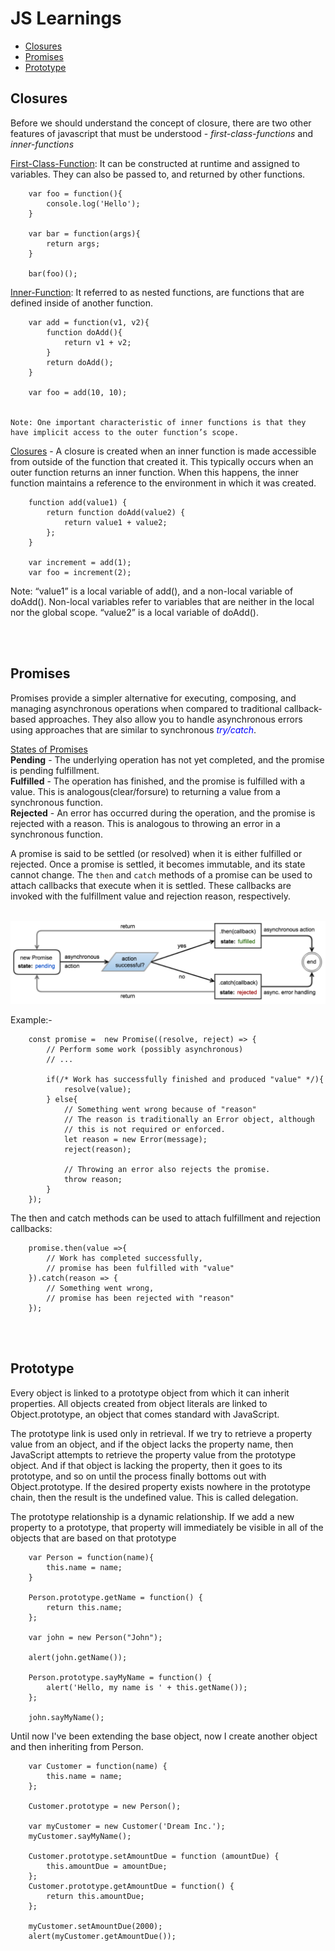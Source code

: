# JS Learnings

* [Closures](#closures)
* [Promises](#promises)
* [Prototype](#prototype)


## Closures<br>
Before we should understand the concept of closure, there are two other features of javascript that must be understood - _first-class-functions_ and _inner-functions_

<u>First-Class-Function</u>: It can be constructed at runtime and assigned to variables. 
    They can also be passed to, and returned by other functions.

    

    
        var foo = function(){
            console.log('Hello');
        }

        var bar = function(args){
            return args;
        }

        bar(foo)();





<u>Inner-Function</u>: It referred to as nested functions, are functions that are defined inside of another function.



        var add = function(v1, v2){
            function doAdd(){
                return v1 + v2;
            }
            return doAdd();
        }

        var foo = add(10, 10);     


    Note: One important characteristic of inner functions is that they have implicit access to the outer function’s scope.
    



<u>Closures</u> - A closure is created when an inner function is made accessible from outside of the function that created it. This typically occurs when an outer function returns an inner function. When this happens, the inner function maintains a reference to the environment in which it was created. 

        function add(value1) {
            return function doAdd(value2) {
                return value1 + value2;
            };
        }

        var increment = add(1);
        var foo = increment(2);

    
    
Note: “value1” is a local variable of add(), and a non-local variable of doAdd(). Non-local variables refer to variables that are neither in the local nor the global scope.  “value2” is a local variable of doAdd().


<br><br>
## Promises

Promises provide a simpler alternative for executing, composing, and managing asynchronous operations when compared to traditional callback-based approaches. They also allow you to handle asynchronous errors using approaches that are similar to synchronous <span style="color:blue">_try/catch_</span>.

<u>States of Promises</u><br> 
**Pending** - The underlying operation has not yet completed, and the promise is pending fulfillment. <br>
**Fulfilled** - The operation has finished, and the promise is fulfilled with a value. This is analogous(clear/forsure) to returning a value from a synchronous function.<br>
**Rejected** -  An error has occurred during the operation, and the promise is rejected with a reason. This is analogous to throwing an error in a synchronous function.


A promise is said to be settled (or resolved) when it is either fulfilled or rejected. Once a promise is settled, it becomes immutable, and its state cannot change. The ``` then ``` and ``` catch ``` methods of a promise can be used to attach callbacks that execute when it is settled. These callbacks are invoked with the fulfillment value and rejection reason, respectively.<br><br>


![alt text](img/idOX8.png "Promises")


Example:-<br>


        const promise =  new Promise((resolve, reject) => {
            // Perform some work (possibly asynchronous)
            // ...

            if(/* Work has successfully finished and produced "value" */){
                resolve(value);
            } else{
                // Something went wrong because of "reason"
                // The reason is traditionally an Error object, although
                // this is not required or enforced.
                let reason = new Error(message);
                reject(reason);

                // Throwing an error also rejects the promise.
                throw reason;
            }
        });


The then and catch methods can be used to attach fulfillment and rejection callbacks:

        promise.then(value =>{
            // Work has completed successfully,
            // promise has been fulfilled with "value"
        }).catch(reason => {
            // Something went wrong,
            // promise has been rejected with "reason"
        });


<br><br>
## Prototype

Every object is linked to a prototype object from which it can inherit properties. All objects created from object literals are linked to Object.prototype, an object that comes standard with JavaScript.

The prototype link is used only in retrieval. If we try to retrieve a property value from an object, and if the object lacks the property name, then JavaScript attempts to retrieve the property value from the prototype object. And if that object is lacking the property, then it goes to its prototype, and so on until the process finally bottoms out with Object.prototype. If the desired property exists nowhere in the prototype chain, then the result is the undefined value. This is called delegation.

The prototype relationship is a dynamic relationship. If we add a new property to a prototype, that property will immediately be visible in all of the objects that are based on that prototype


        var Person = function(name){
            this.name = name;
        }

        Person.prototype.getName = function() {
            return this.name;
        };

        var john = new Person("John");

        alert(john.getName());

        Person.prototype.sayMyName = function() {
            alert('Hello, my name is ' + this.getName());
        };

        john.sayMyName();


Until now I've been extending the base object, now I create another object and then inheriting from Person.

        var Customer = function(name) {
            this.name = name;
        };
        
        Customer.prototype = new Person();

        var myCustomer = new Customer('Dream Inc.');
        myCustomer.sayMyName();

        Customer.prototype.setAmountDue = function (amountDue) {
            this.amountDue = amountDue;
        };
        Customer.prototype.getAmountDue = function() {
            return this.amountDue;
        };

        myCustomer.setAmountDue(2000);
        alert(myCustomer.getAmountDue());

        